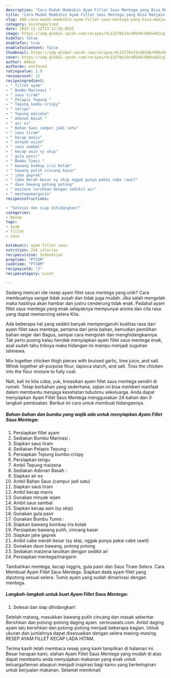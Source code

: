 ```yaml
---
description: "Cara Mudah Membikin Ayam Fillet Saus Mentega yang Bisa Manjain Lidah"
title: "Cara Mudah Membikin Ayam Fillet Saus Mentega yang Bisa Manjain Lidah"
slug: 488-cara-mudah-membikin-ayam-fillet-saus-mentega-yang-bisa-manjain-lidah
category: Uncategorized
date: 2022-11-12T13:12:59.855Z
image: https://img-global.cpcdn.com/recipes/4c21570e33cd8548/680x482cq70/ayam-fillet-saus-mentega-foto-resep-utama.jpg
hideToc: false
enableToc: true
enableTocContent: false
thumbnail: https://img-global.cpcdn.com/recipes/4c21570e33cd8548/680x482cq70/ayam-fillet-saus-mentega-foto-resep-utama.jpg
cover: https://img-global.cpcdn.com/recipes/4c21570e33cd8548/680x482cq70/ayam-fillet-saus-mentega-foto-resep-utama.jpg
author: Admin
authorAv: notfound
ratingvalue: 3.9
reviewcount: 12
recipeingredient:
- " fillet ayam"
- " Bumbu Marinasi "
- " saus tiram"
- " Pelapis Tepung "
- " Tepung bumbu crispy"
- " terigu"
- " Tepung maizena"
- " Adonan Basah "
- " air es"
- " Bahan Saus campur jadi satu"
- " saus tiram"
- " kecap manis"
- " minyak wijen"
- " saus sambal"
- " kecap asin sy skip"
- " gula pasir"
- " Bumbu Tumis "
- " bawang bombay iris kotak"
- " bawang putih cincang kasar"
- " jahe geprek"
- " cabe merah besar sy skip nggak punya pakai cabe rawit"
- " daun bawang potong potong"
- " maizena larutkan dengan sedikit air"
- " mentegamargarin"
recipeinstructions:

- "Selesai dan siap dihidangkan!"
categories:
- Resep
tags:
- ayam
- fillet
- saus

katakunci: ayam fillet saus 
nutrition: 234 calories
recipecuisine: Indonesian
preptime: "PT33M"
cooktime: "PT38M"
recipeyield: "2"
recipecategory: Lunch

---
```





Sedang mencari ide resep ayam fillet saus mentega yang unik? Cara membuatnya sangat tidak susah dan tidak juga mudah. Jika salah mengolah maka hasilnya akan hambar dan justru cenderung tidak enak. Padahal ayam fillet saus mentega yang enak selayaknya mempunyai aroma dan cita rasa yang dapat memancing selera Kita.





Ada beberapa hal yang sedikit banyak mempengaruhi kualitas rasa dari ayam fillet saus mentega, pertama dari jenis bahan, kemudian pemilihan bahan segar dan Bagus, sampai cara mengolah dan menghidangkannya. Tak perlu pusing kalau hendak menyiapkan ayam fillet saus mentega enak,      asal sudah tahu triknya maka hidangan ini mampu menjadi suguhan istimewa.














Mix together chicken thigh pieces with bruised garlic, lime juice, and salt. Whisk together all-purpose flour, tapioca starch, and salt. Toss the chicken into the flour mixture to fully coat.






Nah, kali ini kita coba, yuk, kreasikan ayam fillet saus mentega sendiri di rumah. Tetap berbahan yang sederhana, sajian ini bisa memberi manfaat dalam membantu menjaga kesehatan tubuhmu sekeluarga. Anda dapat menyiapkan Ayam Fillet Saus Mentega menggunakan 24 bahan dan 0 langkah pembuatan. Berikut ini cara untuk membuat hidangannya.

<!--inarticleads1-->

##### Bahan-bahan dan bumbu yang wajib ada untuk menyiapkan Ayam Fillet Saus Mentega:

1. Persiapkan  fillet ayam
1. Sediakan  Bumbu Marinasi :
1. Siapkan  saus tiram
1. Sediakan  Pelapis Tepung :
1. Persiapkan  Tepung bumbu crispy
1. Persiapkan  terigu
1. Ambil  Tepung maizena
1. Sediakan  Adonan Basah :
1. Siapkan  air es
1. Ambil  Bahan Saus (campur jadi satu)
1. Siapkan  saus tiram
1. Ambil  kecap manis
1. Gunakan  minyak wijen
1. Ambil  saus sambal
1. Siapkan  kecap asin (sy skip)
1. Gunakan  gula pasir
1. Gunakan  Bumbu Tumis :
1. Siapkan  bawang bombay iris kotak
1. Persiapkan  bawang putih, cincang kasar
1. Siapkan  jahe geprek
1. Ambil  cabe merah besar (sy skip, nggak punya pakai cabe rawit)
1. Gunakan  daun bawang, potong potong
1. Sediakan  maizena larutkan dengan sedikit air
1. Persiapkan  mentega/margarin


Tambahkan mentega, kecap inggris, gula pasir dan Saus Tiram Selera. Cara Membuat Ayam Fillet Saus Mentega. Siapkan dada ayam fillet yang dipotong sesuai selera. Tumis ayam yang sudah dimarinasi dengan mentega. 

<!--inarticleads2-->

##### Langkah-langkah untuk buat Ayam Fillet Saus Mentega:


1. Selesai dan siap dihidangkan!

Setelah matang, masukkan bawang putih cincang dan masak sebentar. Bersihkan dan potong-potong daging ayam. seriouseats.com. Ambil daging ayam lalu bersihkan dan potong-potong menjadi beberapa bagian. Untuk ukuran dan jumlahnya dapat disesuaikan dengan selera masing-masing. RESEP AYAM FILLET KECAP LADA HITAM. 

Terima kasih telah membaca resep yang kami tampilkan di halaman ini. Besar harapan kami, olahan Ayam Fillet Saus Mentega yang mudah di atas dapat membantu anda menyiapkan makanan yang enak untuk keluarga/teman ataupun menjadi inspirasi bagi kamu yang berkeinginan untuk berjualan makanan. Selamat menikmati
